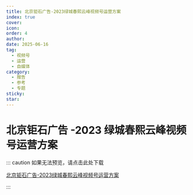 ```yaml
---
title: 北京钜石广告-2023绿城春熙云峰视频号运营方案
index: true
cover: 
icon: 
order: 4
author: 
date: 2025-06-16
tag:
  - 视频号
  - 运营
  - 自媒体
category:
  - 报告
  - 参考
  - 专题
sticky: 
star: 
---
```


# 北京钜石广告 -2023 绿城春熙云峰视频号运营方案

::: caution 如果无法预览，请点击此处下载

[北京钜石广告-2023绿城春熙云峰视频号运营方案](https://r2qq.24811213.xyz/dichan/00精品-自媒体运营-北京钜石广告-2023绿城春熙云峰视频号运营方案.pdf)

:::

<PDF url="https://r2qq.24811213.xyz/dichan/00精品-自媒体运营-北京钜石广告-2023绿城春熙云峰视频号运营方案.pdf" />
